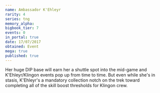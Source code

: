 ```yaml
---
name: Ambassador K'Ehleyr
rarity: 4
series: tng
memory_alpha:
bigbook_tier: 7
events: 0
in_portal: true
date: 17/07/2017
obtained: Event
mega: true
published: true
---
```


Her huge DIP base will earn her a shuttle spot into the mid-game and K'Ehleyr/Klingon events pop up from time to time. But even while she's in stasis, K'Ehleyr's a mandatory collection notch on the trek toward completing all of the skill boost thresholds for Klingon crew.
